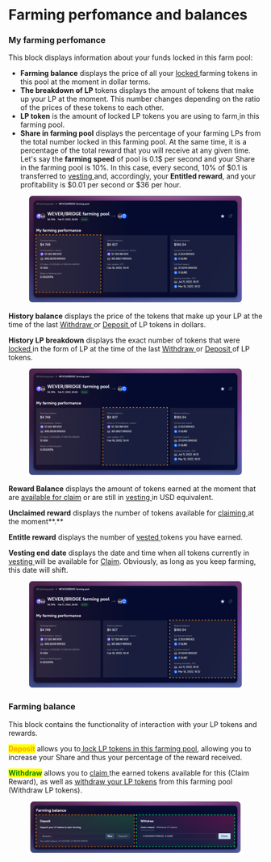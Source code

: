 # Farming perfomance and balances

### My farming perfomance

This block displays information about your funds locked in this farm pool:

* **Farming balance** displays the price of all your [locked ](../../how-to/deposit-farm-tokens.md)farming tokens in this pool at the moment in dollar terms.
* **The breakdown of LP** tokens displays the amount of tokens that make up your LP at the moment. This number changes depending on the ratio of the prices of these tokens to each other.
* **LP token** is the amount of locked LP tokens you are using to farm[ ](../../how-to/deposit-farm-tokens.md)in this farming pool.
* **Share in farming pool** displays the percentage of your farming LPs from the total number locked in this farming pool. At the same time, it is a percentage of the total reward that you will receive at any given time.\
  Let's say the **farming speed** of pool is 0.1$ per second and your Share in the farming pool is 10%. In this case, every second, 10% of $0.1 is transferred to [vesting ](../../../concepts/vesting.md)and, accordingly, your **Entitled reward**, and your profitability is $0.01 per second or $36 per hour.

<figure><img src="../../../../../.gitbook/assets/image (59).png" alt=""><figcaption></figcaption></figure>

**History balance** displays the price of the tokens that make up your LP at the time of the last [Withdraw ](../../how-to/withdraw-farm-tokens.md)or [Deposit ](../../how-to/deposit-farm-tokens.md)of LP tokens in dollars.

**History LP breakdown** displays the exact number of tokens that were [locked ](../../how-to/deposit-farm-tokens.md)in the form of LP at the time of the last [Withdraw ](../../how-to/withdraw-farm-tokens.md)or [Deposit ](../../how-to/deposit-farm-tokens.md)of LP tokens.

<figure><img src="../../../../../.gitbook/assets/image (94).png" alt=""><figcaption></figcaption></figure>

**Reward Balance** displays the amount of tokens earned at the moment that are [available for claim](../../how-to/claim-reward.md) or are still in [vesting ](../../../concepts/vesting.md)in USD equivalent.

**Unclaimed reward** displays the number of tokens available for [claiming ](../../how-to/claim-reward.md)at the moment\*\*.\*\*

**Entitle reward** displays the number of [vested ](../../../concepts/vesting.md)tokens you have earned.

**Vesting end date** displays the date and time when all tokens currently in [vesting ](../../../concepts/vesting.md)will be available for [Claim](../../how-to/claim-reward.md). Obviously, as long as you keep farming, this date will shift.

<figure><img src="../../../../../.gitbook/assets/image (24).png" alt=""><figcaption></figcaption></figure>

### Farming balance

This block contains the functionality of interaction with your LP tokens and rewards.

<mark style="color:orange;">**Deposit**</mark> allows you to[ lock LP tokens in this farming pool](../../how-to/deposit-farm-tokens.md), allowing you to increase your Share and thus your percentage of the reward received.

<mark style="color:green;">**Withdraw**</mark> allows you to [claim ](../../how-to/claim-reward.md)the earned tokens available for this (Claim Reward), as well as [withdraw your LP tokens](../../how-to/withdraw-farm-tokens.md) from this farming pool (Withdraw LP tokens).

<figure><img src="../../../../../.gitbook/assets/image (29).png" alt=""><figcaption></figcaption></figure>
